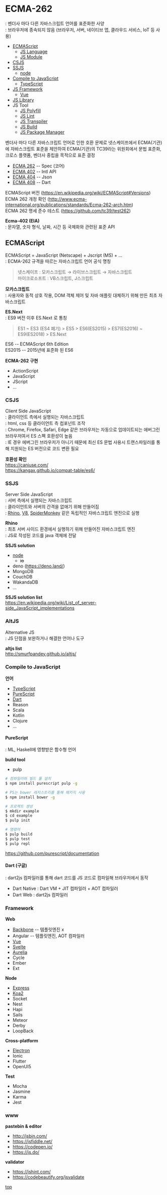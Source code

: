 # ECMA-262
: 벤더사 마다 다른 자바스크립트 언어를 표준화한 사양          
: 브라우저에 종속되지 않음 (브라우저, 서버, 네이티브 앱, 클라우드 서비스, IoT 등 사용)


- [ECMAScript](#ecmascript)
    - [JS Language](./ECMAScript/)
    - [JS Module](./js-module.md)
- [CSJS](#csjs)
- [SSJS](#ssjs)
    - [node](./node/)
- [Compile to JavaScript](#compile-to-javascript)
    - [TypeScript](./TypeScript/)
- [JS Framework](#framework)
    - [Vue](./Vue/)
- [JS Library](./JS-lib/)
- JS Tool     
    - [JS Polyfill](./js-polyfill.md)
    - [JS Lint](./js-lint.md)
    - [JS Transpiler](./js-transpiler.md)
    - [JS Build](./js-build.md)
    - [JS Package Manager](./js-package-manager.md)




벤더사 마다 다른 자바스크립트 언어로 인한 호환 문제로 넷스케이프에서 ECMA(기관)에 자바스크립트 표준을 제안하여 ECMA(기관)의 TC39라는 위원회에서 문법 표준화, 크로스 플랫폼, 벤더사 중립을 목적으로 표준 결정

- [ECMA 262](https://www.ecma-international.org/ecma-262/) -- Spec (코어)    
- [ECMA 402](https://ecma-international.org/publications/standards/Ecma-402.htm) -- Intl API
- [ECMA 404](https://ecma-international.org/publications/standards/Ecma-404.htm) -- Json
- [ECMA 408](https://ecma-international.org/publications/standards/Ecma-408.htm) -- Dart

ECMAScript 버전 (https://en.wikipedia.org/wiki/ECMAScript#Versions)  
ECMA 262 개정 확인 (http://www.ecma-international.org/publications/standards/Ecma-262-arch.htm)  
ECMA 262 명세 준수 테스트 (https://github.com/tc39/test262)

**Ecma-402 (EIA)**  
: 문자열, 숫자 형식, 날짜, 시간 등 국제화와 관련된 표준 API  



## ECMAScript
ECMAScript = JavaScript (Netscape) + Jscript (MS) + ...   
: ECMA-262 규격을 따르는 자바스크립트 언어 공식 명칭     


>넷스케이프 : 모카스크립트 → 라이브스크립트 → 자바스크립트   
마이크로소프트 : VB스크립트, J스크립트  

**모카스크립트**  
: 사용자와 동적 상호 작용, DOM 객체 제어 및 자바 애플릿 대체하기 위해 만든 최초 자바스크립트    


**ES.Next**  
: ES9 버전 이후 ES.Next 로 통칭  

> ES1 ~ ES3 (ES4 폐기) > ES5 > ES6(ES2015) > ES7(ES2016) ~ ES9(ES2018) > ES.Next   

ES6 -- ECMAScript 6th Edition   
ES2015 -- 2015년에 표준화 된 ES6


**ECMA-262 구현**   
- ActionScript
- JavaScript
- JScript
- ...



### CSJS
Client Side JavaScript    
: 클라이언트 측에서 실행되는 자바스크립트         
: html, css 등 클라이언트 측 컴포넌트 조작   
: Chrome, Firefox, Safari, Edge 같은 브라우저는 자동으로 업데이트되는 에버그린 브라우저여서 ES 스펙 호환성이 높음  
: IE 경우 에버그린 브라우저가 아니기 때문에 최신 ES 문법 사용시 트랜스파일러를 통해 지원되는 ES 버전으로 코드 변환 필요  

**호환성 확인**  
https://caniuse.com/  
https://kangax.github.io/compat-table/es6/



### SSJS
Server Side JavaScript  
: 서버 측에서 실행되는 자바스크립트      
: 클라이언트와 서버의 간격을 없애기 위해 만들어짐   
: [Rhino](./ECMAScript-Engine/Rhino.md), [V8](./ECMAScript-Engine/V8.md), [SpiderMonkey](../ECMAScript-Engine/SpiderMonkey.md) 같은 독립적인 자바스크립트 엔진으로 실행  

**Rhino**  
: 최초 서버 사이드 환경에서 실행하기 위해 만들어진 자바스크립트 엔진   
: JS로 작성된 코드를 java 객체에 전달    


**SSJS solution**  
- [node](./node/)
    - <s>io</s>
- deno (https://deno.land/)
- MongoDB
- CouchDB
- WakandaDB
- ...

**SSJS solution list**  
https://en.wikipedia.org/wiki/List_of_server-side_JavaScript_implementations



### AltJS  
Alternative JS   
: JS 단점을 보완하거나 해결한 언어나 도구          

**altjs list**  
http://smurfpandey.github.io/altjs/


### Compile to JavaScript

**언어**   
- [TypeScript](./TypeScript/)
- [PureScript](#purescript)
- [Dart](#dart)
- Reason
- Scala
- Kotlin
- Clojure
- ...


#### PureScript
: ML, Haskell에 영향받은 함수형 언어  

**build tool**  
- pulp


```bash
# 컴파일러와 빌드 툴 설치   
$ npm install purescript pulp -g

# PS는 bower 레지스트리를 통해 패키지 사용  
$ npm install bower -g

# 프로젝트 생성
$ mkdir example
$ cd example
$ pulp init

# 명령어
$ pulp build
$ pulp test
$ pulp repl
```

https://github.com/purescript/documentation



#### Dart (구글)     
: dart2js 컴파일러를 통해 dart 코드를 JS 코드로 컴파일해 브라우저에서 동작    

- Dart Native : Dart VM + JIT 컴파일러 + AOT 컴파일러  
- Dart Web : dart2js 컴파일러



### Framework

**Web**
- [Backbone](./Backbone/) -- 템플릿엔진 x
- Angular -- 템플릿엔진, AOT 컴파일러
- [Vue](./Vue/)
- [Svelte](./Svelte/)
- [Aurelia](./Aurelia/)
- Cycle
- Ember
- Ext


**Node**
- [Express](./Express/)
- [Koa2](./Koa/)
- Socket
- Nest
- Hapi
- Sails
- Meteor
- Derby
- LoopBack


**Cross-platform**
- [Electron](./Electron/)
- Ionic
- Flutter
- OpenUI5


**Test**  
- Mocha  
- Jasmine
- Karma
- Jest


### www

**pastebin & editor**   
- http://jsbin.com/
- https://jsfiddle.net/
- https://codepen.io/
- https://js.do/


**validator**  
- https://jshint.com/
- https://codebeautify.org/jsvalidate



[top](#)
